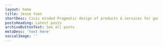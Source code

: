 ```yaml
---
layout: home
title: Jesse Yuen
shortDesc: Civic minded Pragmatic design of products & services for good, not evil*
postsHeading: Latest posts
archiveButtonText: See all posts
metaDesc: 'text here'
socialImage: ''
---
```


